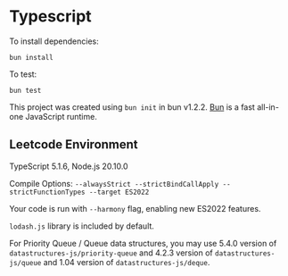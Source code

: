 # Typescript

To install dependencies:

```fish
bun install
```

To test:

```fish
bun test
```

This project was created using `bun init` in bun v1.2.2. [Bun](https://bun.sh) is a fast all-in-one JavaScript runtime.

## Leetcode Environment

TypeScript 5.1.6, Node.js 20.10.0

Compile Options: `--alwaysStrict --strictBindCallApply --strictFunctionTypes --target ES2022`

Your code is run with `--harmony` flag, enabling new ES2022 features.

`lodash.js` library is included by default.

For Priority Queue / Queue data structures, you may use 5.4.0 version of `datastructures-js/priority-queue` and 4.2.3 version of `datastructures-js/queue` and 1.04 version of `datastructures-js/deque`.
